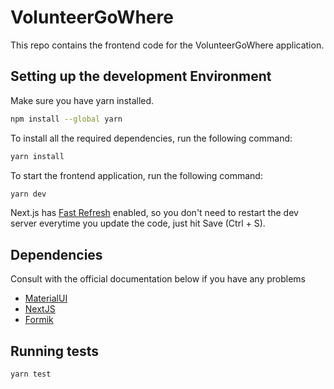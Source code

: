 # VolunteerGoWhere

This repo contains the frontend code for the VolunteerGoWhere application.

## Setting up the development Environment

Make sure you have yarn installed.

```bash
npm install --global yarn
```

To install all the required dependencies, run the following command:

```bash
yarn install
```

To start the frontend application, run the following command:

```bash
yarn dev
```

Next.js has [Fast Refresh](https://nextjs.org/docs/basic-features/fast-refresh) enabled, so you don't need to restart the dev server everytime you update the code, just hit Save (Ctrl + S).

## Dependencies

Consult with the official documentation below if you have any problems

-   [MaterialUI](https://mui.com/)
-   [NextJS](https://nextjs.org/)
-   [Formik](https://formik.org/)

## Running tests

```bash
yarn test
```
